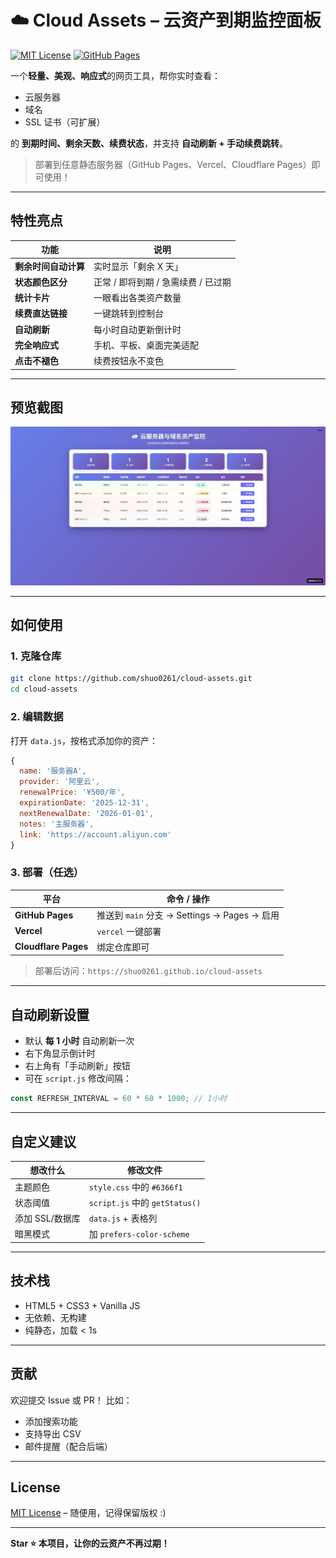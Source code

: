 # ☁️ Cloud Assets – 云资产到期监控面板
[![MIT License](https://img.shields.io/badge/License-MIT-green.svg)](https://choosealicense.com/licenses/mit/)
[![GitHub Pages](https://img.shields.io/badge/Deploy-GitHub%20Pages-blue)](https://你的用户名.github.io/cloud-assets)

一个**轻量、美观、响应式**的网页工具，帮你实时查看：

- 云服务器
- 域名
- SSL 证书（可扩展）

的 **到期时间、剩余天数、续费状态**，并支持 **自动刷新 + 手动续费跳转**。

> 部署到任意静态服务器（GitHub Pages、Vercel、Cloudflare Pages）即可使用！

---

## 特性亮点

| 功能                 | 说明                                |
| -------------------- | ----------------------------------- |
| **剩余时间自动计算** | 实时显示「剩余 X 天」               |
| **状态颜色区分**     | 正常 / 即将到期 / 急需续费 / 已过期 |
| **统计卡片**         | 一眼看出各类资产数量                |
| **续费直达链接**     | 一键跳转到控制台                    |
| **自动刷新**         | 每小时自动更新倒计时                |
| **完全响应式**       | 手机、平板、桌面完美适配            |
| **点击不褪色**       | 续费按钮永不变色                    |

---

## 预览截图

<img src="./assets/预览.jpg" alt="预览图" />

---

## 如何使用

### 1. 克隆仓库

```bash
git clone https://github.com/shuo0261/cloud-assets.git
cd cloud-assets
```

### 2. 编辑数据

打开 `data.js`，按格式添加你的资产：

```js
{
  name: '服务器A',
  provider: '阿里云',
  renewalPrice: '¥500/年',
  expirationDate: '2025-12-31',
  nextRenewalDate: '2026-01-01',
  notes: '主服务器',
  link: 'https://account.aliyun.com'
}
```

### 3. 部署（任选）

| 平台                 | 命令 / 操作                                  |
| -------------------- | -------------------------------------------- |
| **GitHub Pages**     | 推送到 `main` 分支 → Settings → Pages → 启用 |
| **Vercel**           | `vercel` 一键部署                            |
| **Cloudflare Pages** | 绑定仓库即可                                 |

> 部署后访问：`https://shuo0261.github.io/cloud-assets`

---

## 自动刷新设置

- 默认 **每 1 小时** 自动刷新一次
- 右下角显示倒计时
- 右上角有「手动刷新」按钮
- 可在 `script.js` 修改间隔：

```js
const REFRESH_INTERVAL = 60 * 60 * 1000; // 1小时
```

---

## 自定义建议

| 想改什么        | 修改文件                       |
| --------------- | ------------------------------ |
| 主题颜色        | `style.css` 中的 `#6366f1`     |
| 状态阈值        | `script.js` 中的 `getStatus()` |
| 添加 SSL/数据库 | `data.js` + 表格列             |
| 暗黑模式        | 加 `prefers-color-scheme`      |

---

## 技术栈

- HTML5 + CSS3 + Vanilla JS
- 无依赖、无构建
- 纯静态，加载 < 1s

---

## 贡献

欢迎提交 Issue 或 PR！
比如：

- 添加搜索功能
- 支持导出 CSV
- 邮件提醒（配合后端）

---

## License

[MIT License](LICENSE) – 随便用，记得保留版权 :)

---

**Star ⭐ 本项目，让你的云资产不再过期！**

